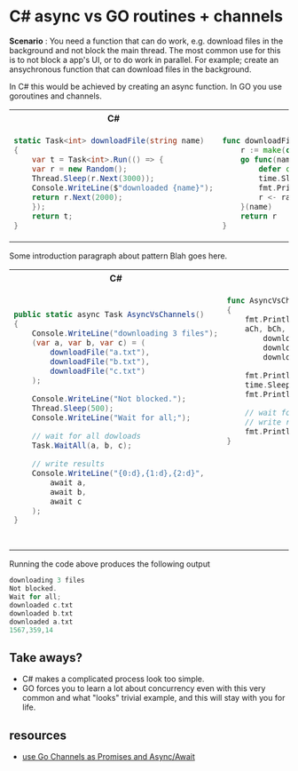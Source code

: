 # C# async vs GO routines + channels

**Scenario** : You need a function that can do work, e.g. download files in the background and not block the main thread. The most common use for this is to not block a app's UI, or to do work in parallel. For example; create an ansychronous function that can download files in the background.

In C# this would be achieved by creating an async function. In GO you use goroutines and channels.

<table width="100%">
<tr>
<th><img width="441" height="1">C#</th>
<th><img width="441" height="1">GO</th>
</tr>
<tr>
<td>

```csharp
static Task<int> downloadFile(string name)
{
    var t = Task<int>.Run(() => {
    var r = new Random();
    Thread.Sleep(r.Next(3000));
    Console.WriteLine($"downloaded {name}");
    return r.Next(2000);
    });
    return t;
}
```

</td>
<td>

```go
func downloadFile(name string) <-chan int32 {
	r := make(chan int32)
	go func(name string) {
		defer close(r)
		time.Sleep(time.Second * 3)
		fmt.Println("downloaded " + name)
		r <- rand.Int31n(100)
	}(name)
	return r
}
```

</td>
</tr>
</table>

Some introduction paragraph about pattern Blah goes here.

<table width=100%>
<tr>
<th><img width="441" height="1">C#</th>
<th><img width="441" height="1">GO</th>
</tr>
<tr valign="top">
<td valign="top">
<pre>

```csharp
public static async Task AsyncVsChannels()
{
    Console.WriteLine("downloading 3 files");
    (var a, var b, var c) = (
        downloadFile("a.txt"),
        downloadFile("b.txt"),
        downloadFile("c.txt")
    );

    Console.WriteLine("Not blocked.");
    Thread.Sleep(500);
    Console.WriteLine("Wait for all;");

    // wait for all dowloads
    Task.WaitAll(a, b, c);

    // write results
    Console.WriteLine("{0:d},{1:d},{2:d}",
        await a,
        await b,
        await c
    );
}
```

</pre>
</td>
<td valign=top>

```go
func AsyncVsChannels()
{
	fmt.Println("downloading 3 files")
	aCh, bCh, cCh :=
		downloadFile("a.txt"),
		downloadFile("b.txt"),
		downloadFile("c.txt")

	fmt.Println("Not blocked.")
	time.Sleep(time.Second * 1)
	fmt.Println("Wait for all;")

    // wait for all downloads
    // write results
	fmt.Println(<- aCh, <-bCh, <- cCh)
}
```

</td>
</tr>
</table>

Running the code above produces the following output

```go
downloading 3 files
Not blocked.
Wait for all;
downloaded c.txt
downloaded b.txt
downloaded a.txt
1567,359,14
```

## Take aways?

-   C# makes a complicated process look too simple.
-   GO forces you to learn a lot about concurrency even with this very common and what "looks" trivial example, and this will stay with you for life.

## resources

-   [use Go Channels as Promises and Async/Await](https://levelup.gitconnected.com/use-go-channels-as-promises-and-async-await-ee62d93078ec)
